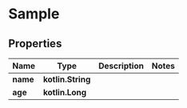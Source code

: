 
# Sample

## Properties
| Name | Type | Description | Notes |
| ------------ | ------------- | ------------- | ------------- |
| **name** | **kotlin.String** |  |  |
| **age** | **kotlin.Long** |  |  |




